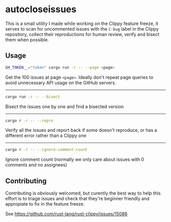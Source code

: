# autocloseissues

This is a small utility I made while working on the Clippy feature freeze, it
serves to scan for uncommented issues with the `C-bug` label in the Clippy
repository, collect their reproductions for human review, verify and bisect them when
possible.

## Usage

```bash
GH_TOKEN__="token" cargo run -r -- --page <page>
```

Get the 100 issues at page `<page>`. Ideally don't repeat page queries to avoid
unnecessary API usage on the GitHub servers.

---

```bash
cargo run -r -- --bisect
```

Bisect the issues one by one and find a bisected version

---

```bash
cargo r -r -- --repro
```

Verify all the issues and report back if some doesn't reproduce, or has a different error rather than a Clippy one

---

```bash
cargo r -r -- --ignore-comment-count
```

Ignore comment count (normally we only care about issues with 0 comments and no assignees)

## Contributing

Contributing is obviously welcomed, but curently the best way to help this
effort is to triage issues and check that they're beginner friendly and
appropiate to fix in the feature freeze.

See https://github.com/rust-lang/rust-clippy/issues/15086

